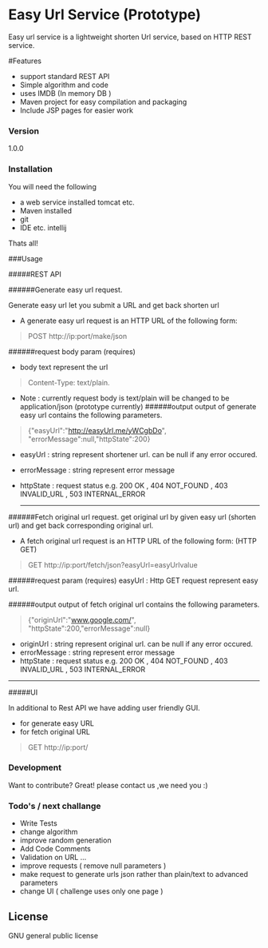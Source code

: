 # Easy Url Service (Prototype)

Easy url service is a lightweight shorten Url service, based on HTTP REST service.

#Features

  - support standard REST API
  - Simple algorithm and code 
  - uses IMDB (In memory DB )
  - Maven project for easy compilation and packaging
  - Include JSP pages for easier work


### Version
1.0.0


### Installation

You will need the following 

* a web service installed tomcat etc.
* Maven installed
* git
* IDE etc. intellij 

Thats all!



###Usage

#####REST API 

######Generate easy url request.

  Generate easy url let you submit a URL and get back shorten url 
  * A generate easy url request is an HTTP URL of the following form: 
 > POST   http://ip:port/make/json 
  
######request body param  (requires)    
* body text represent the url 
> Content-Type: text/plain.

* Note : currently request body is text/plain will be changed to be application/json (prototype currently)
######output
  output of generate easy url contains the following parameters.

> {"easyUrl":"http://easyUrl.me/yWCgbDo",
> "errorMessage":null,"httpState":200}


 * easyUrl : string represent shortener url. can be null if any error occured.
 * errorMessage :  string represent error message 
 * httpState :  request status e.g. 200 OK , 404 NOT_FOUND , 403 INVALID_URL , 503 INTERNAL_ERROR


   _____________
   
######Fetch original url request.
get original url by given easy url (shorten url) and get back corresponding original url.

* A fetch original url request is an HTTP URL of the following form: (HTTP GET) 
> GET http://ip:port/fetch/json?easyUrl=easyUrlvalue 

######request param (requires) 
easyUrl : Http GET request represent easy url.

######output
  output of fetch original url contains the following parameters.

> {"originUrl":"www.google.com/",
> "httpState":200,"errorMessage":null}


 * originUrl : string represent original url. can be null if any error occured.
 * errorMessage :  string represent error message 
 * httpState :  request status e.g. 200 OK , 404 NOT_FOUND , 403 INVALID_URL , 503 INTERNAL_ERROR

--------

#####UI 

In additional to Rest API we have adding user friendly GUI.
 * for generate easy URL 
 * for fetch original URL 

> GET http://ip:port/ 




### Development

Want to contribute? Great!
please contact us ,we need you :) 


### Todo's / next challange 

 - Write Tests
 - change algorithm
 - improve random generation
 - Add Code Comments
 - Validation on URL ...
 - improve requests ( remove null parameters ) 
 - make request to generate urls json rather than plain/text to advanced parameters 
 - change UI ( challenge uses only one page ) 

License
----

GNU general public license
